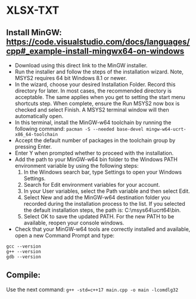 # XLSX-TXT

## Install MinGW: https://code.visualstudio.com/docs/languages/cpp#_example-install-mingwx64-on-windows
- Download using this direct link to the MinGW installer.
-  Run the installer and follow the steps of the installation wizard. Note, MSYS2 requires 64 bit Windows 8.1 or newer.
-  In the wizard, choose your desired Installation Folder. Record this directory for later. In most cases, the recommended directory is acceptable. The same applies when you get to setting the start menu shortcuts step. When complete, ensure the Run MSYS2 now box is checked and select Finish. A MSYS2 terminal window will then automatically open.
-  In this terminal, install the MinGW-w64 toolchain by running the following command:
```pacman -S --needed base-devel mingw-w64-ucrt-x86_64-toolchain```
-  Accept the default number of packages in the toolchain group by pressing Enter.
-  Enter Y when prompted whether to proceed with the installation.
-  Add the path to your MinGW-w64 bin folder to the Windows PATH environment variable by using the following steps:
   1. In the Windows search bar, type Settings to open your Windows Settings.  
   2. Search for Edit environment variables for your account.  
   3. In your User variables, select the Path variable and then select Edit.  
   4. Select New and add the MinGW-w64 destination folder you recorded during the installation process to the list. If you selected the default installation steps, the path is: C:\msys64\ucrt64\bin.  
   5. Select OK to save the updated PATH. For the new PATH to be available, reopen your console windows.  
- Check that your MinGW-w64 tools are correctly installed and available, open a new Command Prompt and type:
```
gcc --version
g++ --version
gdb --version
```
## Compile:
Use the next command: 
```g++ -std=c++17 main.cpp -o main -lcomdlg32```
